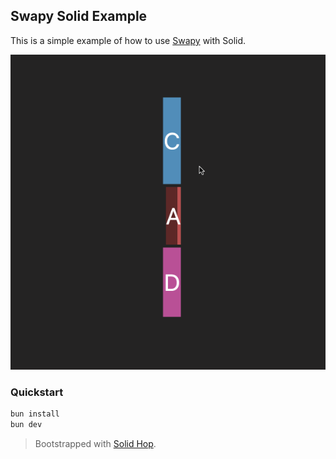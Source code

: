 ## Swapy Solid Example

This is a simple example of how to use [Swapy](https://github.com/TahaSh/swapy) with Solid.

![Demo Gif](/_docs/swapy-solid-example.gif)

### Quickstart

```sh
bun install
bun dev
```

> Bootstrapped with [Solid Hop](https://github.com/blankeos/solid-hop).
